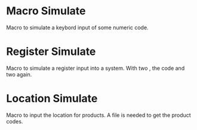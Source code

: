 # Macro Simulate

Macro to simulate a keybord input of some numeric code.

# Register Simulate

Macro to simulate a register input into a system. With two <Enter>, the code and two <Enter> again.

# Location Simulate

Macro to input the location for products. A file is needed to get the product codes.
